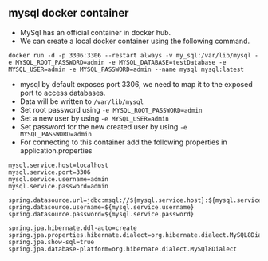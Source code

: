 ## mysql docker container
- MySql has an official container in docker hub.
- We can create a local docker container using the following command.

```commandline
docker run -d -p 3306:3306 --restart always -v my_sql:/var/lib/mysql -e MYSQL_ROOT_PASSWORD=admin -e MYSQL_DATABASE=testDatabase -e MYSQL_USER=admin -e MYSQL_PASSWORD=admin --name mysql mysql:latest
```

- mysql by default exposes port 3306, we need to map it to the exposed port to access databases.
- Data will be written to `/var/lib/mysql`
- Set root password using `-e MYSQL_ROOT_PASSWORD=admin`
- Set a new user by using `-e MYSQL_USER=admin`
- Set password for the new created user by using `-e MYSQL_PASSWORD=admin`
- For connecting to this container add the following properties in application.properties

```properties
mysql.service.host=localhost
mysql.service.port=3306
mysql.service.username=admin
mysql.service.password=admin

spring.datasource.url=jdbc:msql://${mysql.service.host}:${mysql.service.port}/testdirector
spring.datasource.username=${mysql.service.username}
spring.datasource.password=${mysql.service.password}

spring.jpa.hibernate.ddl-auto=create
spring.jpa.properties.hibernate.dialect=org.hibernate.dialect.MySQL8Dialect
spring.jpa.show-sql=true
spring.jpa.database-platform=org.hibernate.dialect.MySQl8Dialect
```
